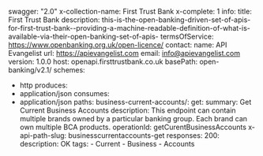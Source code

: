swagger: "2.0"
x-collection-name: First Trust Bank
x-complete: 1
info:
  title: First Trust Bank
  description: this-is-the-open-banking-driven-set-of-apis-for-first-trust-bank--providing-a-machine-readable-definition-of-what-is-available-via-their-open-banking-set-of-apis-
  termsOfService: https://www.openbanking.org.uk/open-licence/
  contact:
    name: API Evangelist
    url: https://apievangelist.com
    email: info@apievangelist.com
  version: 1.0.0
host: openapi.firsttrustbank.co.uk
basePath: open-banking/v2.1/
schemes:
- http
produces:
- application/json
consumes:
- application/json
paths:
  business-current-accounts/:
    get:
      summary: Get Current Business Accounts
      description: This endpoint can contain multiple brands owned by a particular
        banking group. Each brand can own multiple BCA products.
      operationId: getCurentBusinessAccounts
      x-api-path-slug: businesscurrentaccounts-get
      responses:
        200:
          description: OK
      tags:
      - Current
      - Business
      - Accounts